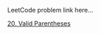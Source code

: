 LeetCode problem link here...

[20. Valid Parentheses](https://leetcode.com/problems/valid-parentheses/)

